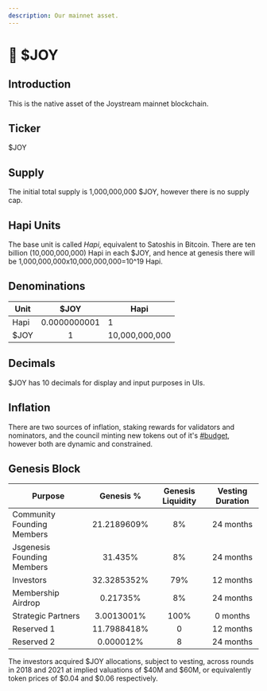 ```yaml
---
description: Our mainnet asset.
---
```


# 🚀 $JOY

## Introduction

This is the native asset of the Joystream mainnet blockchain.

## Ticker

$JOY

## Supply

The initial total supply is 1,000,000,000 $JOY, however there is no supply cap.

## Hapi Units

The base unit is called _Hapi_, equivalent to Satoshis in Bitcoin. There are ten billion (10,000,000,000) Hapi in each $JOY, and hence at genesis there will be 1,000,000,000x10,000,000,000=10^19 Hapi.

## Denominations&#x20;

| Unit |     $JOY     | Hapi           |
| ---- | :----------: | -------------- |
| Hapi | 0.0000000001 | 1              |
| $JOY |       1      | 10,000,000,000 |

## Decimals

$JOY has 10 decimals for display and input purposes in UIs.

## Inflation

There are two sources of inflation, staking rewards for validators and nominators, and the council minting new tokens out of it's [#budget](system/council.md#budget "mention"), however both are dynamic and constrained.

## Genesis Block

| Purpose                    |  Genesis %  | Genesis Liquidity | Vesting Duration |
| -------------------------- | :---------: | :---------------: | :--------------: |
| Community Founding Members | 21.2189609% |         8%        |     24 months    |
| Jsgenesis Founding Members |   31.435%   |         8%        |     24 months    |
| Investors                  | 32.3285352% |        79%        |     12 months    |
| Membership Airdrop         |   0.21735%  |         8%        |     24 months    |
| Strategic Partners         |  3.0013001% |        100%       |     0 months     |
| Reserved 1                 | 11.7988418% |         0         |     12 months    |
| Reserved 2                 |  0.000012%  |         8         |     24 months    |

The investors acquired $JOY allocations, subject to vesting, across rounds in 2018 and 2021 at implied valuations of $40M and $60M, or equivalently token prices of $0.04 and $0.06 respectively.
